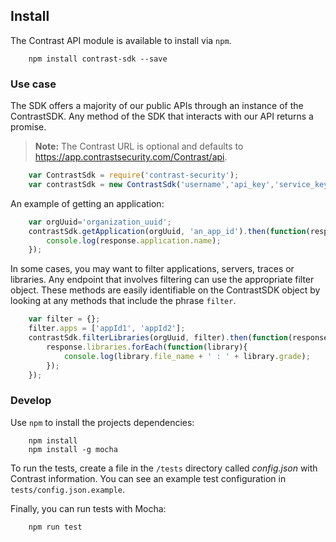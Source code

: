 <!--
title: "JavaScript SDK"
description: "Install and use JavaScript SDK"
tags: "javascript sdk installation develop"
-->

## Install
The Contrast API module is available to install via `npm`.
```commandline
    npm install contrast-sdk --save
```

### Use case
The SDK offers a majority of our public APIs through an instance of the ContrastSDK. Any method of the SDK that interacts with our API returns a promise.

> **Note:** The Contrast URL is optional and defaults to https://app.contrastsecurity.com/Contrast/api.

```javascript
    var ContrastSdk = require('contrast-security');    
    var contrastSdk = new ContrastSdk('username','api_key','service_key','teamserver_url');
```

An example of getting an application:
```javascript
    var orgUuid='organization_uuid';
    contrastSdk.getApplication(orgUuid, 'an_app_id').then(function(response){
        console.log(response.application.name);
    });
```

In some cases, you may want to filter applications, servers, traces or libraries. Any endpoint that involves filtering can use the appropriate filter object. These methods are easily identifiable on the ContrastSDK object by looking at any methods that include the phrase `filter`.

```javascript
    var filter = {};
    filter.apps = ['appId1', 'appId2'];
    contrastSdk.filterLibraries(orgUuid, filter).then(function(response){
        response.libraries.forEach(function(library){
            console.log(library.file_name + ' : ' + library.grade);
        });
    });
```

### Develop
Use `npm` to install the projects dependencies:

```commandline
    npm install
    npm install -g mocha
```

To run the tests, create a file in the `/tests` directory called *config.json* with Contrast information. You can see an example test configuration in `tests/config.json.example`. 

Finally, you can run tests with Mocha:

```commandline
    npm run test
```
